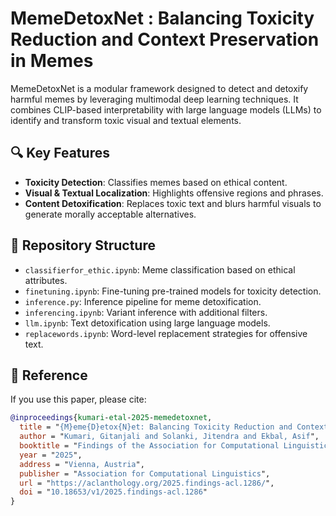 # MemeDetoxNet : **Balancing Toxicity Reduction and Context Preservation in Memes**

MemeDetoxNet is a modular framework designed to detect and detoxify harmful memes by leveraging multimodal deep learning techniques. It combines CLIP-based interpretability with large language models (LLMs) to identify and transform toxic visual and textual elements.

## 🔍 Key Features
- **Toxicity Detection**: Classifies memes based on ethical content.
- **Visual & Textual Localization**: Highlights offensive regions and phrases.
- **Content Detoxification**: Replaces toxic text and blurs harmful visuals to generate morally acceptable alternatives.

## 📁 Repository Structure
- `classifierfor_ethic.ipynb`: Meme classification based on ethical attributes.
- `finetuning.ipynb`: Fine-tuning pre-trained models for toxicity detection.
- `inference.py`: Inference pipeline for meme detoxification.
- `inferencing.ipynb`: Variant inference with additional filters.
- `llm.ipynb`: Text detoxification using large language models.
- `replacewords.ipynb`: Word-level replacement strategies for offensive text.

## 📖 Reference
If you use this paper, please cite:

```bibtex
@inproceedings{kumari-etal-2025-memedetoxnet,
  title = "{M}eme{D}etox{N}et: Balancing Toxicity Reduction and Context Preservation",
  author = "Kumari, Gitanjali and Solanki, Jitendra and Ekbal, Asif",
  booktitle = "Findings of the Association for Computational Linguistics: ACL 2025",
  year = "2025",
  address = "Vienna, Austria",
  publisher = "Association for Computational Linguistics",
  url = "https://aclanthology.org/2025.findings-acl.1286/",
  doi = "10.18653/v1/2025.findings-acl.1286"
}
